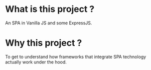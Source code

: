 # What is this project ?

An SPA in Vanilla JS and some ExpressJS.

# Why this project ?

To get to understand how frameworks that integrate SPA technology actually work under the hood.
